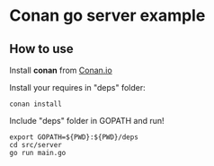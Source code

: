 # Conan go server example 

## How to use

Install **conan** from [Conan.io](https://conan.io)

Install your requires in "deps" folder:

	conan install
	
	
Include "deps" folder in GOPATH and run!


	export GOPATH=${PWD}:${PWD}/deps
	cd src/server
	go run main.go
    


